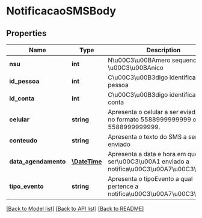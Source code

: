 # NotificacaoSMSBody

## Properties
Name | Type | Description | Notes
------------ | ------------- | ------------- | -------------
**nsu** | **int** | N\u00C3\u00BAmero sequencial \u00C3\u00BAnico | 
**id_pessoa** | **int** | C\u00C3\u00B3digo identificado da pessoa | 
**id_conta** | **int** | C\u00C3\u00B3digo identificador da conta | 
**celular** | **string** | Apresenta o celular a ser eviado o SMS no formato 5588999999999 ou 5588999999999. | 
**conteudo** | **string** | Apresenta o texto do SMS a ser enviado | 
**data_agendamento** | [**\DateTime**](\DateTime.md) | Apresenta a data e hora em que ser\u00C3\u00A1 enviado a notifica\u00C3\u00A7\u00C3\u00A3o | [optional] 
**tipo_evento** | **string** | Apresenta o tipoEvento a qual pertence a notifica\u00C3\u00A7\u00C3\u00A3o | 

[[Back to Model list]](../README.md#documentation-for-models) [[Back to API list]](../README.md#documentation-for-api-endpoints) [[Back to README]](../README.md)



